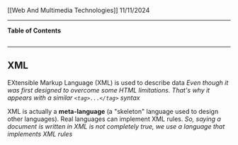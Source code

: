 [[Web And Multimedia Technologies]]
11/11/2024
****
**Table of Contents**
```table-of-contents
```

****
## XML

EXtensible Markup Language (XML) is used to describe data
	*Even though it was first designed to overcome some HTML limitations. That's why it appears with a similar `<tag>...</tag>` syntax*

XML is actually a **meta-language** (a "skeleton" language used to design other languages). Real languages can implement XML rules.
	*So, saying a document is written in XML is not completely true, we use a language that implements XML rules*
	